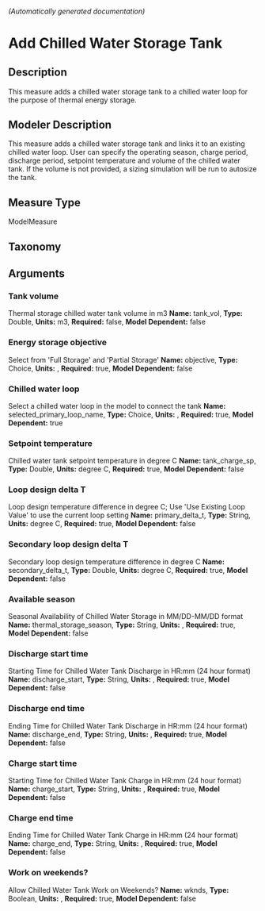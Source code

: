 

###### (Automatically generated documentation)

# Add Chilled Water Storage Tank

## Description
This measure adds a chilled water storage tank to a chilled water loop for the purpose of thermal energy storage.

## Modeler Description
This measure adds a chilled water storage tank and links it to an existing chilled water loop. User can specify the operating season, charge period, discharge period, setpoint temperature and volume of the chilled water tank. If the volume is not provided, a sizing simulation will be run to autosize the tank.

## Measure Type
ModelMeasure

## Taxonomy


## Arguments

### Tank volume
Thermal storage chilled water tank volume in m3
**Name:** tank_vol,
**Type:** Double,
**Units:** m3,
**Required:** false,
**Model Dependent:** false

### Energy storage objective
Select from 'Full Storage' and 'Partial Storage'
**Name:** objective,
**Type:** Choice,
**Units:** ,
**Required:** true,
**Model Dependent:** false

### Chilled water loop
Select a chilled water loop in the model to connect the tank
**Name:** selected_primary_loop_name,
**Type:** Choice,
**Units:** ,
**Required:** true,
**Model Dependent:** true

### Setpoint temperature
Chilled water tank setpoint temperature in degree C
**Name:** tank_charge_sp,
**Type:** Double,
**Units:** degree C,
**Required:** true,
**Model Dependent:** false

### Loop design delta T
Loop design temperature difference in degree C; Use 'Use Existing Loop Value' to use the current loop setting
**Name:** primary_delta_t,
**Type:** String,
**Units:** degree C,
**Required:** true,
**Model Dependent:** false

### Secondary loop design delta T
Secondary loop design temperature difference in degree C
**Name:** secondary_delta_t,
**Type:** Double,
**Units:** degree C,
**Required:** true,
**Model Dependent:** false

### Available season
Seasonal Availability of Chilled Water Storage in MM/DD-MM/DD format
**Name:** thermal_storage_season,
**Type:** String,
**Units:** ,
**Required:** true,
**Model Dependent:** false

### Discharge start time
Starting Time for Chilled Water Tank Discharge in HR:mm (24 hour format)
**Name:** discharge_start,
**Type:** String,
**Units:** ,
**Required:** true,
**Model Dependent:** false

### Discharge end time
Ending Time for Chilled Water Tank Discharge in HR:mm (24 hour format)
**Name:** discharge_end,
**Type:** String,
**Units:** ,
**Required:** true,
**Model Dependent:** false


### Charge start time
Starting Time for Chilled Water Tank Charge in HR:mm (24 hour format)
**Name:** charge_start,
**Type:** String,
**Units:** ,
**Required:** true,
**Model Dependent:** false

### Charge end time
Ending Time for Chilled Water Tank Charge in HR:mm (24 hour format)
**Name:** charge_end,
**Type:** String,
**Units:** ,
**Required:** true,
**Model Dependent:** false

### Work on weekends?
Allow Chilled Water Tank Work on Weekends?
**Name:** wknds,
**Type:** Boolean,
**Units:** ,
**Required:** true,
**Model Dependent:** false




